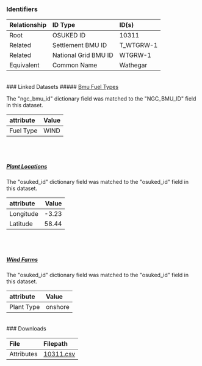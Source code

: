 ### Identifiers

| Relationship   | ID Type              | ID(s)     |
|:---------------|:---------------------|:----------|
| Root           | OSUKED ID            | 10311     |
| Related        | Settlement BMU ID    | T_WTGRW-1 |
| Related        | National Grid BMU ID | WTGRW-1   |
| Equivalent     | Common Name          | Wathegar  |

<br>
### Linked Datasets
##### <a href="https://osuked.github.io/Power-Station-Dictionary/datasets/bmu-fuel-types">Bmu Fuel Types</a>



The "ngc_bmu_id" dictionary field was matched to the "NGC_BMU_ID" field in this dataset.

| attribute   | Value   |
|:------------|:--------|
| Fuel Type   | WIND    |

<br><br>
##### <a href="https://osuked.github.io/Power-Station-Dictionary/datasets/plant-locations">Plant Locations</a>



The "osuked_id" dictionary field was matched to the "osuked_id" field in this dataset.

| attribute   |   Value |
|:------------|--------:|
| Longitude   |   -3.23 |
| Latitude    |   58.44 |

<br><br>
##### <a href="https://osuked.github.io/Power-Station-Dictionary/datasets/wind-farms">Wind Farms</a>



The "osuked_id" dictionary field was matched to the "osuked_id" field in this dataset.

| attribute   | Value   |
|:------------|:--------|
| Plant Type  | onshore |


<br>
### Downloads


| File       | Filepath                                                                              |
|:-----------|:--------------------------------------------------------------------------------------|
| Attributes | [10311.csv](https://osuked.github.io/Power-Station-Dictionary/object_attrs/10311.csv) |
